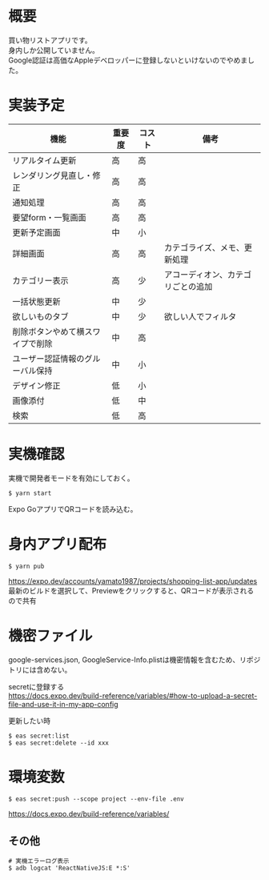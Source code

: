 # 概要

買い物リストアプリです。  
身内しか公開していません。  
Google認証は高価なAppleデベロッパーに登録しないといけないのでやめました。

# 実装予定

| 機能               | 重要度 | コスト | 備考                         |
|------------------|---|-----|----------------------------|
| リアルタイム更新         | 高 | 高   |                            |
| レンダリング見直し・修正     | 高  | 高   |                            |
| 通知処理             | 高 | 高   |                            |
| 要望form・一覧画面      | 高 | 高   |                            |
| 更新予定画面           | 中 | 小   |                            |
| 詳細画面             | 高 | 高   | カテゴライズ、メモ、更新処理             |
| カテゴリー表示          | 高 | 少   | アコーディオン、カテゴリごとの追加          |
| 一括状態更新           | 中 | 少   |                            |
| 欲しいものタブ          | 中 | 少   | 欲しい人でフィルタ                  |
| 削除ボタンやめて横スワイプで削除 | 中 | 高   |                            |
| ユーザー認証情報のグルーバル保持 | 中 | 小   |                            |
| デザイン修正           | 低  | 小   |                            |
| 画像添付             | 低 | 中   |                            |
| 検索               | 低 | 高   |                            |

# 実機確認

実機で開発者モードを有効にしておく。

```shell
$ yarn start
```

Expo GoアプリでQRコードを読み込む。

# 身内アプリ配布

```shell
$ yarn pub
```

https://expo.dev/accounts/yamato1987/projects/shopping-list-app/updates  
最新のビルドを選択して、Previewをクリックすると、QRコードが表示されるので共有

# 機密ファイル

google-services.json, GoogleService-Info.plistは機密情報を含むため、リポジトリには含めない。  

secretに登録する  
https://docs.expo.dev/build-reference/variables/#how-to-upload-a-secret-file-and-use-it-in-my-app-config

更新したい時

```shell
$ eas secret:list
$ eas secret:delete --id xxx
```

# 環境変数

```shell
$ eas secret:push --scope project --env-file .env
```

https://docs.expo.dev/build-reference/variables/

## その他

```shell
# 実機エラーログ表示
$ adb logcat 'ReactNativeJS:E *:S'
```
